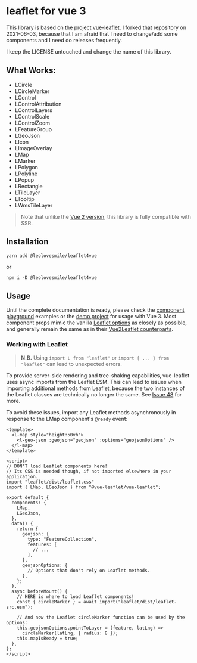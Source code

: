 # leaflet for vue 3

This library is based on the project [vue-leaflet](https://github.com/vue-leaflet/vue-leaflet/issues). I forked that repository on 2021-06-03, because that I am afraid that I need to change/add some components and I need do releases frequently.

I keep the LICENSE untouched and change the name of this library.


## What Works:
- LCircle
- LCircleMarker
- LControl
- LControlAttribution
- LControlLayers
- LControlScale
- LControlZoom
- LFeatureGroup
- LGeoJson
- LIcon
- LImageOverlay
- LMap
- LMarker
- LPolygon
- LPolyline
- LPopup
- LRectangle
- LTileLayer
- LTooltip
- LWmsTileLayer

> Note that unlike the [Vue 2 version](https://github.com/vue-leaflet/Vue2Leaflet), this library is fully compatible with SSR.

## Installation

`yarn add @leolovesmile/leaflet4vue`

or

`npm i -D @leolovesmile/leaflet4vue`

## Usage

Until the complete documentation is ready, please check the
[component playground](https://github.com/vue-leaflet/vue-leaflet/tree/master/src/playground/views) examples or the
[demo project](https://github.com/vue-leaflet/vue3-demo-project/blob/master/src/App.vue) for usage with Vue 3.
Most component props mimic the vanilla [Leaflet options](https://leafletjs.com/reference-1.7.1.html) as closely as
possible, and generally remain the same as in their [Vue2Leaflet counterparts](https://vue2-leaflet.netlify.app/components/).

### Working with Leaflet

> **N.B.** Using `import L from "leaflet"` or `import { ... } from "leaflet"` can lead to unexpected errors.

To provide server-side rendering and tree-shaking capabilities, vue-leaflet uses async imports from the Leaflet ESM.
This can lead to issues when importing additional methods from Leaflet, because the two instances of the Leaflet
classes are technically no longer the same. See [Issue 48](https://github.com/vue-leaflet/vue-leaflet/issues/48) for more.

To avoid these issues, import any Leaflet methods asynchronously in response to the LMap component's `@ready` event:
```vue
<template>
  <l-map style="height:50vh">
    <l-geo-json :geojson="geojson" :options="geojsonOptions" />
  </l-map>
</template>

<script>
// DON'T load Leaflet components here!
// Its CSS is needed though, if not imported elsewhere in your application.
import "leaflet/dist/leaflet.css"
import { LMap, LGeoJson } from "@vue-leaflet/vue-leaflet";

export default {
  components: {
    LMap,
    LGeoJson,
  },
  data() {
    return {
      geojson: {
        type: "FeatureCollection",
        features: [
          // ...
        ],
      },
      geojsonOptions: {
        // Options that don't rely on Leaflet methods.
      },
    };
  },
  async beforeMount() {
    // HERE is where to load Leaflet components!
    const { circleMarker } = await import("leaflet/dist/leaflet-src.esm");

    // And now the Leaflet circleMarker function can be used by the options:
    this.geojsonOptions.pointToLayer = (feature, latLng) =>
      circleMarker(latLng, { radius: 8 });
    this.mapIsReady = true;
  },
};
</script>
```